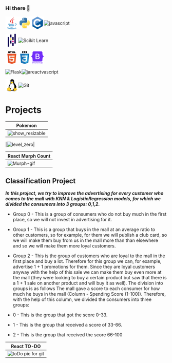 ### Hi there 👋


<img align="center" src="https://raw.githubusercontent.com/devicons/devicon/master/icons/java/java-original.svg" alt="Java" height="40" width="40" /><img align="center" src="https://raw.githubusercontent.com/devicons/devicon/master/icons/python/python-original.svg" alt="Python" height="40" width="40" /><img align="center" src="https://raw.githubusercontent.com/devicons/devicon/master/icons/c/c-original.svg" alt="C" height="40" width="40" /><img align="center" src="https://cdn.jsdelivr.net/gh/devicons/devicon/icons/javascript/javascript-original.svg" alt="javascript" height="40" width="40"/>

<img align="center" src="https://raw.githubusercontent.com/devicons/devicon/2ae2a900d2f041da66e950e4d48052658d850630/icons/pandas/pandas-original.svg" alt="Pandas" height="40" width="40" /><img align="center" src="https://upload.wikimedia.org/wikipedia/commons/0/05/Scikit_learn_logo_small.svg" alt="Scikit Learn" height="40" width="40" />

<img align="center" src="https://raw.githubusercontent.com/devicons/devicon/master/icons/html5/html5-original-wordmark.svg" alt="Html5" height="40" width="40" /><img align="center" src="https://raw.githubusercontent.com/devicons/devicon/master/icons/css3/css3-original-wordmark.svg" alt="Css3" height="40" width="40" /><img align="center" src="https://raw.githubusercontent.com/devicons/devicon/master/icons/bootstrap/bootstrap-plain-wordmark.svg" alt="Bootstrap" height="40" width="40" />

<img align="center" src="https://www.vectorlogo.zone/logos/pocoo_flask/pocoo_flask-icon.svg" alt="Flask" height="40" width="40" /><img align="center" src="https://cdn.jsdelivr.net/gh/devicons/devicon/icons/react/react-original-wordmark.svg" alt="jareactvascript" height="40" width="40"/>

<img align="center" src="https://raw.githubusercontent.com/devicons/devicon/master/icons/linux/linux-original.svg" alt="Linux" height="40" width="40" /><img align="center" src="https://www.vectorlogo.zone/logos/git-scm/git-scm-icon.svg" alt="Git" height="40" width="40" />



# Projects
|          Pokemon              | 
| --------------------------------|
|![show_resizable](https://user-images.githubusercontent.com/79272744/148693960-ae414fe3-cbf5-4358-a849-9026f513087a.gif)|

|![level_zero](https://user-images.githubusercontent.com/79272744/148693992-58948b5e-7f5d-46b3-8e5a-69e02574b2dd.gif)|


|          React Murph Count                 | 
| --------------------------------|
|![Murph-gif](https://user-images.githubusercontent.com/79272744/180866347-c77d1103-7695-4265-a5b8-e018bde63751.gif)|


## Classification Project
***In this project, we try to improve the advertising for every customer who comes to the mall with KNN & LogisticRegression models, for which we divided the consumers into 3 groups: 0,1,2.***

- Group 0 - This is a group of consumers who do not buy much in the first place, so we will not invest in advertising for it.
- Group 1 - This is a group that buys in the mall at an average ratio to other customers, so for example, for them we will publish a club card, so we will make them buy from us in the mall more than than elsewhere and so we will make them more loyal customers.
- Group 2 - This is the group of customers who are loyal to the mall in the first place and buy a lot. Therefore for this group we can, for example, advertise 1 + 1 promotions for them. Since they are loyal customers anyway with the help of this sale we can make them buy even more at the mall (they were looking to buy a certain product but saw that there is a 1 + 1 sale on another product and will buy it as well).
The division into groups is as follows
The mall gave a score to each consumer for how much he buys in the mall (Column - Spending Score (1-100)). Therefore, with the help of this column, we divided the consumers into three groups:

- 0 - This is the group that got the score 0-33.
- 1 - This is the group that received a score of 33-66.
- 2 - This is the group that received the score 66-100


|         React TO-DO                | 
| --------------------------------|
|<img width="953" alt="‏‏toDo pic for git" src="https://user-images.githubusercontent.com/79272744/174808029-f33f2a73-f6b2-454b-b432-7ba6cbc17e8f.PNG">|











